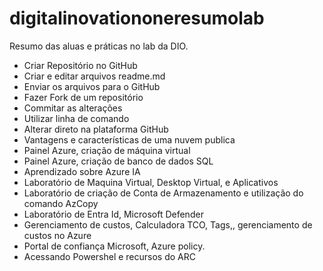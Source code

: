 # digitalinovationoneresumolab
Resumo das aluas e práticas no lab da DIO.
- Criar Repositório no GitHub
- Criar e editar arquivos readme.md
- Enviar os arquivos para o GitHub
- Fazer Fork de um repositório
- Commitar as alterações
- Utilizar linha de comando
- Alterar direto na plataforma GitHub
- Vantagens e características de uma nuvem publica
- Painel Azure, criação de máquina virtual
- Painel Azure, criação de banco de dados SQL
- Aprendizado sobre Azure IA
- Laboratório de Maquina Virtual, Desktop Virtual, e Aplicativos
- Laboratório de criação de Conta de Armazenamento e utilização do comando AzCopy
- Laboratório de Entra Id, Microsoft Defender
- Gerenciamento de custos, Calculadora TCO, Tags,, gerenciamento de custos no Azure
- Portal de confiança Microsoft, Azure policy.
- Acessando Powershel e recursos do ARC
